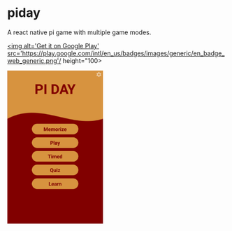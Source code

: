 # piday

A react native pi game with multiple game modes.

<a href='https://play.google.com/store/apps/details?id=com.piday&hl=en&pcampaignid=MKT-Other-global-all-co-prtnr-py-PartBadge-Mar2515-1' height="100"><img alt='Get it on Google Play' src='https://play.google.com/intl/en_us/badges/images/generic/en_badge_web_generic.png'/ height="100></a>

<img src="https://raw.githubusercontent.com/codypearce/piday/master/assets/images/piday-screenshot1.png" height="350">
